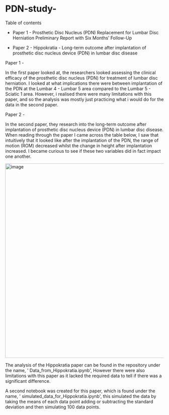 # PDN-study-

Table of contents 
- Paper 1 -  Prosthetic Disc Nucleus (PDN) Replacement for Lumbar Disc Herniation Preliminary Report with Six Months’ Follow-Up

- Paper 2 - Hippokratia - Long-term outcome after implantation of prosthetic disc nucleus device (PDN) in lumbar disc disease


Paper 1 - 

In the first paper looked at, the researchers looked assessing the clinical efficacy of the prosthetic disc nucleus (PDN) for 
 treatment of lumbar disc herniation. I looked at what implications there were between implantation of the PDN at the Lumbar 4 - Lumbar 5 area compared to the Lumbar 5 - Sciatic 1 area. However, i realised there were many limitations with this paper, and so the analysis was mostly just practicing what i would do for the data in the second paper. 

 Paper 2 - 

 In the second paper, they research into the long-term outcome after implantation of prosthetic disc nucleus device (PDN) in lumbar disc disease. When reading through the paper I came across the table below, I saw that intuitively that it looked like after the implantation of the PDN, the range of motion (ROM) decreased whilst the change in height after implantation increased. I became curious to see if these two variables did in fact impact one another. 

 <img width="617" alt="image" src="https://github.com/JMurd0/PDN-study-/assets/147654329/fc22b368-0826-49d9-97b2-1fc7ad84e80a">

The analysis of the Hippokratia paper can be found in the repository under the name, ' Data_from_Hippokratia.ipynb', However there were also limitations with this paper as it lacked the required data to tell if there was a significant difference. 

A second notebook was created for this paper, which is found under the name, ' simulated_data_for_Hippokratia.ipynb', this simulated the data by taking the means of each data point adding or subtracting the standard deviation and then simulating 100 data points. 








